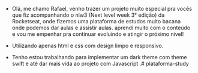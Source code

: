 * Olá, me chamo Rafael, venho trazer um projeto muito especial pra vocês que fiz acompanhando o nlw3 (Next level week 3° edição) da Rocketseat, onde fizemos uma plataforma de estudos muito bacana onde podemos dar aulas e assistir aulas.
aprendi muito com o conteúdo e vou me empenhar pra continuar evoluindo e atingir o próximo nivel!

* Utilizando apenas html e css com design limpo e responsivo.

* Tenho estou trabalhando para implementar um dark theme com theme swift e até dar mais vida ao projeto com Javascript .# plataforma-study
